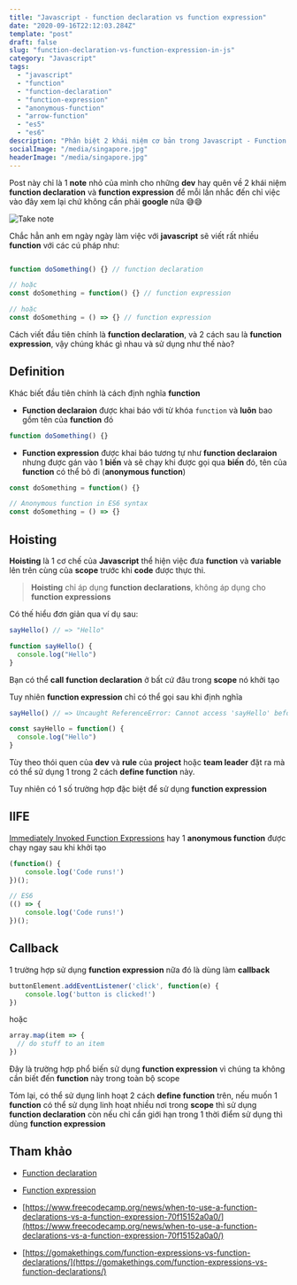 ```yaml
---
title: "Javascript - function declaration vs function expression"
date: "2020-09-16T22:12:03.284Z"
template: "post"
draft: false
slug: "function-declaration-vs-function-expression-in-js"
category: "Javascript"
tags:
  - "javascript"
  - "function"
  - "function-declaration"
  - "function-expression"
  - "anonymous-function"
  - "arrow-function"
  - "es5"
  - "es6"
description: "Phân biệt 2 khái niệm cơ bản trong Javascript - Function Declaration vs Function Expression và các trường hợp sử dụng"
socialImage: "/media/singapore.jpg"
headerImage: "/media/singapore.jpg"
---
```


Post này chỉ là 1 **note** nhỏ của mình cho những **dev** hay quên về 2 khái niệm **function declaration** và **function expression** để mỗi lần nhắc đến chỉ việc vào đây xem lại chứ không cần phải **google** nữa 😅😅


![Take note](/media/take-note.gif)

Chắc hẳn anh em ngày ngày làm việc với **javascript** sẽ viết rất nhiều **function** với các cú pháp như:

```javascript

function doSomething() {} // function declaration

// hoặc
const doSomething = function() {} // function expression

// hoặc
const doSomething = () => {} // function expression

```

Cách viết đầu tiên chính là **function declaration**, và 2 cách sau là **function expression**, vậy chúng khác gì nhau và sử dụng như thế nào?

## Definition

Khác biết đầu tiên chính là cách định nghĩa **function**

* **Function declaraion** được khai báo với từ khóa `function` và **luôn** bao gồm tên của **function** đó

```javascript
function doSomething() {}
```

* **Function expression** được khai báo tương tự như **function declaraion** nhưng được gán vào 1 **biến** và sẽ chạy khi được gọi qua **biến** đó, tên của **function** có thể bỏ đi (**anonymous function**)

```javascript
const doSomething = function() {}

// Anonymous function in ES6 syntax
const doSomething = () => {}
```

## Hoisting
**Hoisting** là 1 cơ chế của **Javascript** thể hiện việc đưa **function** và **variable** lên trên cùng của **scope** trước khi **code** được thực thi.

> **Hoisting** chỉ áp dụng **function declarations**, không áp dụng cho **function expressions**

Có thế hiểu đơn giản qua ví dụ sau:

```js
sayHello() // => "Hello"

function sayHello() {
  console.log("Hello")
}
```

Bạn có thể **call** **function declaration** ở bất cứ đâu trong **scope** nó khởi tạo

Tuy nhiên **function expression** chỉ có thể gọi sau khi định nghĩa

```js
sayHello() // => Uncaught ReferenceError: Cannot access 'sayHello' before initialization

const sayHello = function() {
  console.log("Hello")
}
```

Tùy theo thói quen của **dev** và **rule** của **project** hoặc **team leader** đặt ra mà có thể sử dụng 1 trong 2 cách **define function** này.

Tuy nhiên có 1 số trường hợp đặc biệt để sử dụng **function expression**

## IIFE

[Immediately Invoked Function Expressions](https://mariusschulz.com/blog/use-cases-for-javascripts-iifes) hay 1 **anonymous function** được chạy ngay sau khi khởi tạo

```js
(function() {
    console.log('Code runs!')
})();

// ES6
(() => {
    console.log('Code runs!')
})();
```

## Callback

1 trường hợp sử dụng **function expression** nữa đó là dùng làm **callback**

```js
buttonElement.addEventListener('click', function(e) {
    console.log('button is clicked!')
})
```

hoặc

```js
array.map(item => {
  // do stuff to an item
})
```

Đây là trường hợp phổ biến sử dụng **function expression** vì chúng ta không cần biết đến **function** này trong toàn bộ scope

Tóm lại, có thể sử dụng linh hoạt 2 cách **define function** trên, nếu muốn 1 **function** có thể sử dụng linh hoạt nhiều nơi trong **scope** thì sử dụng **function declaration** còn nếu chỉ cần giới hạn trong 1 thời điểm sử dụng thì dùng **function expression**

## Tham khảo

- [Function declaration](https://developer.mozilla.org/en-US/docs/Web/JavaScript/Reference/Statements/function)

- [Function expression](https://developer.mozilla.org/en-US/docs/web/JavaScript/Reference/Operators/function)

- [https://www.freecodecamp.org/news/when-to-use-a-function-declarations-vs-a-function-expression-70f15152a0a0/](https://www.freecodecamp.org/news/when-to-use-a-function-declarations-vs-a-function-expression-70f15152a0a0/)

- [https://gomakethings.com/function-expressions-vs-function-declarations/](https://gomakethings.com/function-expressions-vs-function-declarations/)
